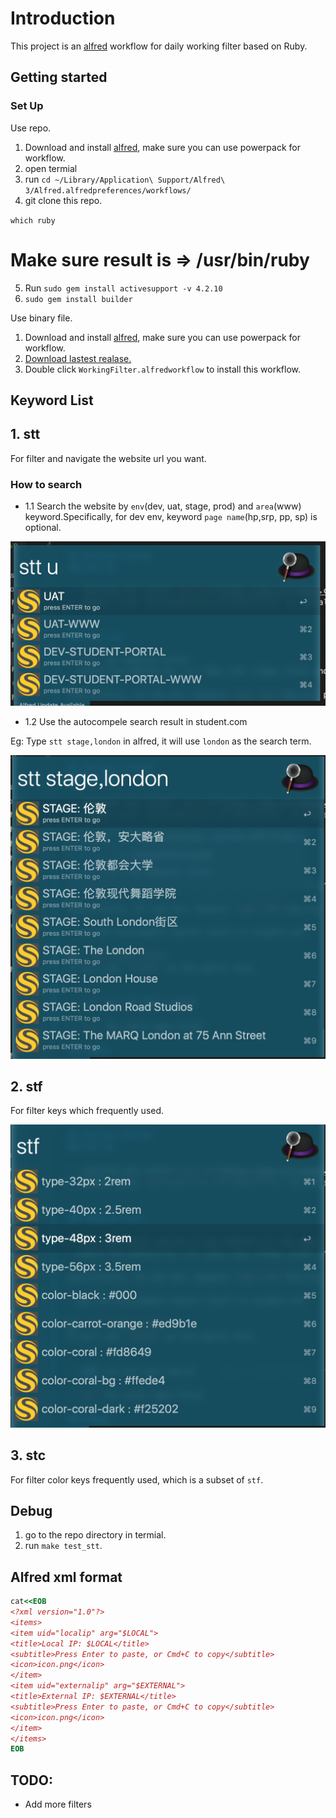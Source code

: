 # Introduction

This project is an [alfred](https://www.alfredapp.com/) workflow for daily working filter based on Ruby.

## Getting started
### Set Up

Use repo. 

1. Download and install [alfred](https://www.alfredapp.com/), make sure you can use powerpack for workflow.
2. open termial
3. run `cd ~/Library/Application\ Support/Alfred\ 3/Alfred.alfredpreferences/workflows/`
4. git clone this repo.

`which ruby`
# Make sure result is  => /usr/bin/ruby

5. Run `sudo gem install activesupport -v 4.2.10`
6. `sudo gem install builder`

Use binary file.

1. Download and install [alfred](https://www.alfredapp.com/), make sure you can use powerpack for workflow.
2. [Download lastest realase.](https://github.com/joeeeeey/alfred_daily_filter/releases)
3. Double click `WorkingFilter.alfredworkflow` to install this workflow.

## Keyword List

## 1. stt

For filter and navigate the website url you want.

### How to search

- 1.1 Search the website by `env`(dev, uat, stage, prod) and `area`(www) keyword.Specifically, for dev env, keyword `page name`(hp,srp, pp, sp) is optional.

![alt text](https://raw.githubusercontent.com/joeeeeey/alfred_daily_filter/master/assets/images/stt1.png)

- 1.2 Use the autocompele search result in student.com

Eg: Type `stt stage,london` in alfred, it will use `london` as the search term.

![alt text](https://raw.githubusercontent.com/joeeeeey/alfred_daily_filter/master/assets/images/stt2.png)

## 2. stf

For filter keys which frequently used.

![alt text](https://raw.githubusercontent.com/joeeeeey/alfred_daily_filter/master/assets/images/stf.png)

## 3. stc 

For filter color keys frequently used, which is a subset of `stf`.

## Debug
1. go to the repo directory in termial.
2. run `make test_stt`.

## Alfred xml format
```ruby
cat<<EOB
<?xml version="1.0"?>
<items>
<item uid="localip" arg="$LOCAL">
<title>Local IP: $LOCAL</title>
<subtitle>Press Enter to paste, or Cmd+C to copy</subtitle>
<icon>icon.png</icon>
</item>
<item uid="externalip" arg="$EXTERNAL">
<title>External IP: $EXTERNAL</title>
<subtitle>Press Enter to paste, or Cmd+C to copy</subtitle>
<icon>icon.png</icon>
</item>
</items>
EOB
```

## TODO:

* Add more filters
